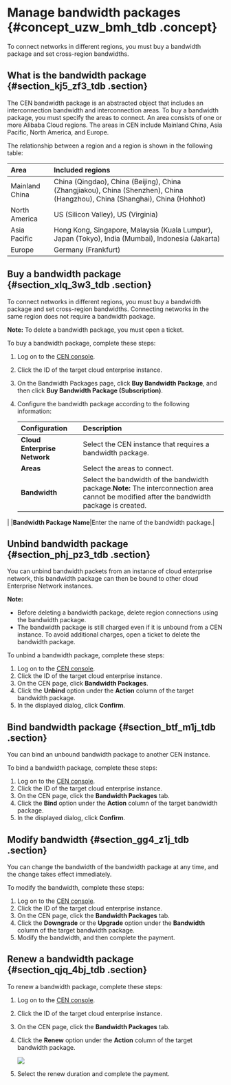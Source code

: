 # Manage bandwidth packages {#concept_uzw_bmh_tdb .concept}

To connect networks in different regions, you must buy a bandwidth package and set cross-region bandwidths.

## What is the bandwidth package {#section_kj5_zf3_tdb .section}

The CEN bandwidth package is an abstracted object that includes an interconnection bandwidth and interconnection areas. To buy a bandwidth package, you must specify the areas to connect. An area consists of one or more Alibaba Cloud regions. The areas in CEN include Mainland China, Asia Pacific, North America, and Europe.

The relationship between a region and a region is shown in the following table:

|Area|Included regions|
|:---|:---------------|
|Mainland China|China \(Qingdao\), China \(Beijing\), China \(Zhangjiakou\), China \(Shenzhen\), China \(Hangzhou\), China \(Shanghai\), China \(Hohhot\)|
|North America|US \(Silicon Valley\), US \(Virginia\)|
|Asia Pacific|Hong Kong, Singapore, Malaysia \(Kuala Lumpur\), Japan \(Tokyo\), India \(Mumbai\), Indonesia \(Jakarta\)|
|Europe|Germany \(Frankfurt\)|

## Buy a bandwidth package {#section_xlq_3w3_tdb .section}

To connect networks in different regions, you must buy a bandwidth package and set cross-region bandwidths. Connecting networks in the same region does not require a bandwidth package.

**Note:** To delete a bandwidth package, you must open a ticket.

To buy a bandwidth package, complete these steps:

1.  Log on to the [CEN console](http://cen.console.aliyun.com/).
2.  Click the ID of the target cloud enterprise instance.
3.  On the Bandwidth Packages page, click **Buy Bandwidth Package**, and then click **Buy Bandwidth Package \(Subscription\)**.
4.  Configure the bandwidth package according to the following information:

    |Configuration|Description|
    |:------------|:----------|
    |**Cloud Enterprise Network**|Select the CEN instance that requires a bandwidth package.|
    |**Areas**|Select the areas to connect.|
    |**Bandwidth**|Select the bandwidth of the bandwidth package.**Note:** The interconnection area cannot be modified after the bandwidth package is created.

|
    |**Bandwidth Package Name**|Enter the name of the bandwidth package.|


## Unbind bandwidth package {#section_phj_pz3_tdb .section}

You can unbind bandwidth packets from an instance of cloud enterprise network, this bandwidth package can then be bound to other cloud Enterprise Network instances.

**Note:** 

-   Before deleting a bandwidth package, delete region connections using the bandwidth package.
-   The bandwidth package is still charged even if it is unbound from a CEN instance. To avoid additional charges, open a ticket to delete the bandwidth package.

To unbind a bandwidth package, complete these steps:

1.  Log on to the [CEN console](http://cen.console.aliyun.com/).
2.  Click the ID of the target cloud enterprise instance.
3.  On the CEN page, click **Bandwidth Packages**.
4.  Click the **Unbind** option under the **Action** column of the target bandwidth package.
5.  In the displayed dialog, click **Confirm**.

## Bind bandwidth package {#section_btf_m1j_tdb .section}

You can bind an unbound bandwidth package to another CEN instance.

To bind a bandwidth package, complete these steps:

1.  Log on to the [CEN console](http://cen.console.aliyun.com/).
2.  Click the ID of the target cloud enterprise instance.
3.  On the CEN page, click the **Bandwidth Packages** tab.
4.  Click the **Bind** option under the **Action** column of the target bandwidth package.
5.  In the displayed dialog, click **Confirm**.

## Modify bandwidth {#section_gg4_z1j_tdb .section}

You can change the bandwidth of the bandwidth package at any time, and the change takes effect immediately.

To modify the bandwidth, complete these steps:

1.  Log on to the [CEN console](http://cen.console.aliyun.com/).
2.  Click the ID of the target cloud enterprise instance.
3.  On the CEN page, click the **Bandwidth Packages** tab.
4.  Click the **Downgrade** or the **Upgrade** option under the **Bandwidth** column of the target bandwidth package.
5.  Modify the bandwidth, and then complete the payment.

## Renew a bandwidth package {#section_qjq_4bj_tdb .section}

To renew a bandwidth package, complete these steps:

1.  Log on to the [CEN console](http://cen.console.aliyun.com/).
2.  Click the ID of the target cloud enterprise instance.
3.  On the CEN page, click the **Bandwidth Packages** tab.
4.  Click the **Renew** option under the **Action** column of the target bandwidth package.

    ![](http://static-aliyun-doc.oss-cn-hangzhou.aliyuncs.com/assets/img/3050/877_en-US.png)

5.  Select the renew duration and complete the payment.


